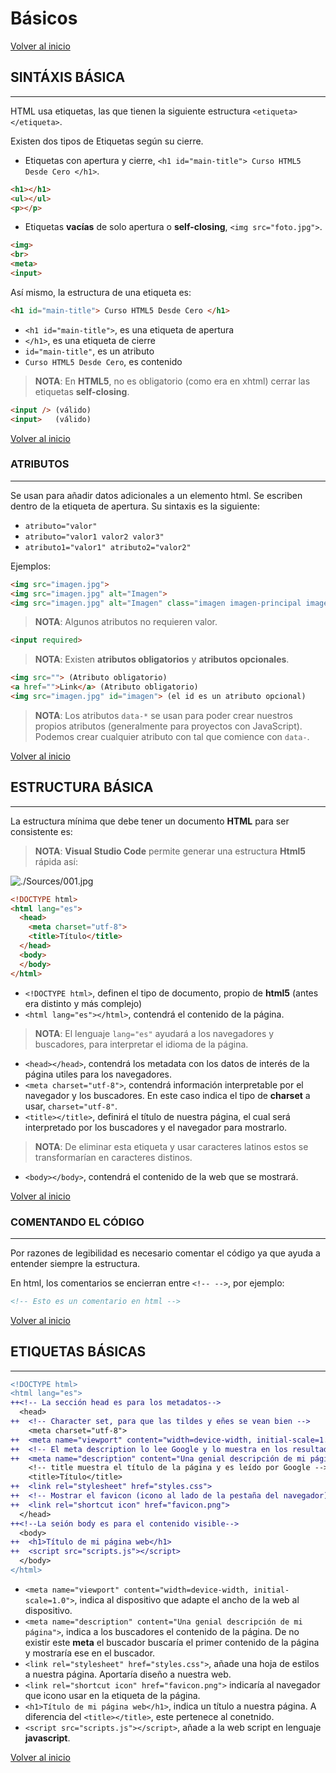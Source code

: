 # Básicos

[Volver al inicio](#-Básicos)

## SINTÁXIS BÁSICA

---------------------------------------------------------------------------

HTML usa etiquetas, las que tienen la siguiente estructura `<etiqueta></etiqueta>`.

Existen dos tipos de Etiquetas según su cierre.

* Etiquetas con apertura y cierre, `<h1 id="main-title"> Curso HTML5 Desde Cero </h1>`.

```html
<h1></h1>
<ul></ul>
<p></p>
```

* Etiquetas **vacías** de solo apertura o **self-closing**, `<img src="foto.jpg">`.

```html
<img>
<br>
<meta>
<input>
```

Así mismo, la estructura de una etiqueta es:

```html
<h1 id="main-title"> Curso HTML5 Desde Cero </h1>
```

* `<h1 id="main-title">`, es una etiqueta de apertura
* `</h1>`, es una etiqueta de cierre
* `id="main-title"`, es un atributo
* `Curso HTML5 Desde Cero`, es contenido

> **NOTA**: En **HTML5**, no es obligatorio (como era en xhtml) cerrar las etiquetas **self-closing**.

```html
<input /> (válido)
<input>   (válido)
```

[Volver al inicio](#-Básicos)

### ATRIBUTOS

---------------------------------------------------------------------------

Se usan para añadir datos adicionales a un elemento html. Se escriben dentro de la etiqueta de apertura. Su sintaxis es la siguiente:

* `atributo="valor"`
* `atributo="valor1 valor2 valor3"`
* `atributo1="valor1" atributo2="valor2"`

Ejemplos:  

```html
<img src="imagen.jpg">
<img src="imagen.jpg" alt="Imagen">
<img src="imagen.jpg" alt="Imagen" class="imagen imagen-principal imagen-banner">
```

> **NOTA**: Algunos atributos no requieren valor.
  
```html
<input required>
```
    
> **NOTA**: Existen **atributos obligatorios** y **atributos opcionales**.
  
```html
<img src=""> (Atributo obligatorio)
<a href="">Link</a> (Atributo obligatorio)
<img src="imagen.jpg" id="imagen"> (el id es un atributo opcional)
```

> **NOTA**: Los atributos `data-*` se usan para poder crear nuestros propios atributos (generalmente para proyectos con JavaScript). Podemos crear cualquier atributo con tal que comience con `data-`.
  
[Volver al inicio](#-Básicos)

## ESTRUCTURA BÁSICA

---------------------------------------------------------------------------

La estructura mínima que debe tener un documento **HTML** para ser consistente es:

> **NOTA**: **Visual Studio Code** permite generar una estructura **Html5** rápida así:

![./Sources/001.jpg](./Sources/001.jpg)

```html
<!DOCTYPE html>
<html lang="es">
  <head>
    <meta charset="utf-8">
    <title>Título</title>
  </head>
  <body>
  </body>
</html>
```

* `<!DOCTYPE html>`, definen el tipo de documento, propio de **html5** (antes era distinto y más complejo)
* `<html lang="es"></html>`, contendrá el contenido de la página.
> **NOTA**: El lenguaje `lang="es"` ayudará a los navegadores y buscadores, para interpretar el idioma de la página.
* `<head></head>`, contendrá los metadata con los datos de interés de la página utiles para los navegadores.
* `<meta charset="utf-8">`, contendrá información interpretable por el navegador y los buscadores. En este caso indica el tipo de **charset** a usar, `charset="utf-8"`.
* `<title></title>`, definirá el título de nuestra página, el cual será interpretado por los buscadores y el navegador para mostrarlo.
> **NOTA**: De eliminar esta etiqueta y usar caracteres latinos estos se transformarían en caracteres distinos.
* `<body></body>`, contendrá el contenido de la web que se mostrará.

[Volver al inicio](#-Básicos)

### COMENTANDO EL CÓDIGO

---------------------------------------------------------------------------

Por razones de legibilidad es necesario comentar el código ya que ayuda a entender siempre la estructura.

En html, los comentarios se encierran entre `<!-- -->`, por ejemplo:

```html
<!-- Esto es un comentario en html -->
```

[Volver al inicio](#-Básicos)

## ETIQUETAS BÁSICAS

---------------------------------------------------------------------------

```diff
<!DOCTYPE html>
<html lang="es">
++<!-- La sección head es para los metadatos-->
  <head>
++  <!-- Character set, para que las tildes y eñes se vean bien -->
    <meta charset="utf-8">
++  <meta name="viewport" content="width=device-width, initial-scale=1.0">
++  <!-- El meta description lo lee Google y lo muestra en los resultados de búsqueda -->
++  <meta name="description" content="Una genial descripción de mi página">
    <!-- title muestra el título de la página y es leído por Google -->
    <title>Título</title>
++  <link rel="stylesheet" href="styles.css">
++  <!-- Mostrar el favicon (icono al lado de la pestaña del navegador) -->
++  <link rel="shortcut icon" href="favicon.png">
  </head>
++<!--La seión body es para el contenido visible-->  
  <body>
++  <h1>Título de mi página web</h1>  
++  <script src="scripts.js"></script>
  </body>
</html>
```

* `<meta name="viewport" content="width=device-width, initial-scale=1.0">`, indica al dispositivo que adapte el ancho de la web al dispositivo.
* `<meta name="description" content="Una genial descripción de mi página">`, indica a los buscadores el contenido de la página. De no existir este **meta** el buscador buscaría el primer contenido de la página y mostraría ese en el buscador.
* `<link rel="stylesheet" href="styles.css">`, añade una hoja de estilos a nuestra página. Aportaría diseño a nuestra web.
* `<link rel="shortcut icon" href="favicon.png">` indicaría al navegador que icono usar en la etiqueta de la página.
* `<h1>Título de mi página web</h1>`, indica un título a nuestra página. A diferencia del `<title></title>`, este pertenece al conetnido.
* `<script src="scripts.js"></script>`, añade a la web script en lenguaje **javascript**.

[Volver al inicio](#-Básicos)